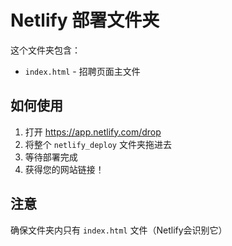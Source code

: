 # Netlify 部署文件夹

这个文件夹包含：
- `index.html` - 招聘页面主文件

## 如何使用

1. 打开 https://app.netlify.com/drop
2. 将整个 `netlify_deploy` 文件夹拖进去
3. 等待部署完成
4. 获得您的网站链接！

## 注意

确保文件夹内只有 `index.html` 文件（Netlify会识别它）

